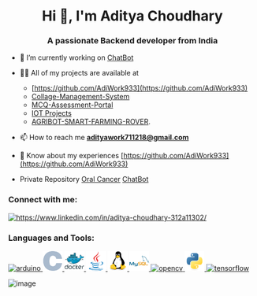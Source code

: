 <h1 align="center">Hi 👋, I'm Aditya Choudhary</h1>
<h3 align="center">A passionate Backend developer from India</h3>

- 🔭 I’m currently working on [ChatBot](https://github.com/AdiWork933/Ofline_ChatBot)

- 👨‍💻 All of my projects are available at
  - [https://github.com/AdiWork933](https://github.com/AdiWork933)
  - [Collage-Management-System](https://github.com/AdiWork933/Collage-Data-management)
  - [MCQ-Assessment-Portal](https://github.com/AdiWork933/MCQ-Assessment-Portal)
  - [IOT Projects](https://github.com/AdiWork933/ITO_Projects)
  - [AGRIBOT-SMART-FARMING-ROVER](https://github.com/AdiWork933/AGRIBOT-SMART-FARMING-ROVER).

- 📫 How to reach me **adityawork711218@gmail.com**

- 📄 Know about my experiences [https://github.com/AdiWork933](https://github.com/AdiWork933)
  
- Private Repository [Oral Cancer](https://github.com/AdiWork933/Oral_Cancer)    [ChatBot](https://github.com/AdiWork933/Ofline_ChatBot)

<h3 align="left">Connect with me:</h3>
<p align="left">
<a href="https://www.linkedin.com/in/aditya-choudhary-312a11302?utm_source=share&utm_campaign=share_via&utm_content=profile&utm_medium=android_app" target="blank"><img align="center" src="https://raw.githubusercontent.com/rahuldkjain/github-profile-readme-generator/master/src/images/icons/Social/linked-in-alt.svg" alt="https://www.linkedin.com/in/aditya-choudhary-312a11302/" height="30" width="40" /></a>
</p>

<h3 align="left">Languages and Tools:</h3>
<p align="left"> <a href="https://www.arduino.cc/" target="_blank" rel="noreferrer"> <img src="https://cdn.worldvectorlogo.com/logos/arduino-1.svg" alt="arduino" width="40" height="40"/> </a> <a href="https://www.cprogramming.com/" target="_blank" rel="noreferrer"> <img src="https://raw.githubusercontent.com/devicons/devicon/master/icons/c/c-original.svg" alt="c" width="40" height="40"/> </a> <a href="https://www.docker.com/" target="_blank" rel="noreferrer"> <img src="https://raw.githubusercontent.com/devicons/devicon/master/icons/docker/docker-original-wordmark.svg" alt="docker" width="40" height="40"/> </a> <a href="https://www.java.com" target="_blank" rel="noreferrer"> <img src="https://raw.githubusercontent.com/devicons/devicon/master/icons/java/java-original.svg" alt="java" width="40" height="40"/> </a> <a href="https://www.linux.org/" target="_blank" rel="noreferrer"> <img src="https://raw.githubusercontent.com/devicons/devicon/master/icons/linux/linux-original.svg" alt="linux" width="40" height="40"/> </a> <a href="https://www.mysql.com/" target="_blank" rel="noreferrer"> <img src="https://raw.githubusercontent.com/devicons/devicon/master/icons/mysql/mysql-original-wordmark.svg" alt="mysql" width="40" height="40"/> </a> <a href="https://opencv.org/" target="_blank" rel="noreferrer"> <img src="https://www.vectorlogo.zone/logos/opencv/opencv-icon.svg" alt="opencv" width="40" height="40"/> </a> <a href="https://www.python.org" target="_blank" rel="noreferrer"> <img src="https://raw.githubusercontent.com/devicons/devicon/master/icons/python/python-original.svg" alt="python" width="40" height="40"/> </a> <a href="https://www.tensorflow.org" target="_blank" rel="noreferrer"> <img src="https://www.vectorlogo.zone/logos/tensorflow/tensorflow-icon.svg" alt="tensorflow" width="40" height="40"/> </a> </p>
<img width="100" height="67" alt="image" src="https://github.com/user-attachments/assets/c5a1cce1-920c-4de7-86af-46d54753ecc9" />

